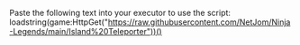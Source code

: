 Paste the following text into your executor to use the script: loadstring(game:HttpGet("https://raw.githubusercontent.com/NetJom/Ninja-Legends/main/Island%20Teleporter"))()
